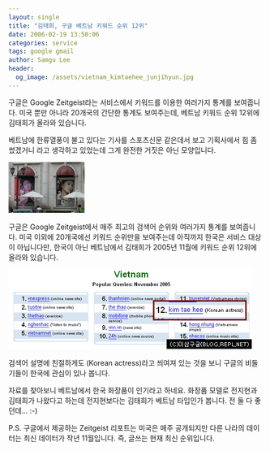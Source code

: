 ```yaml
---
layout: single
title: "김태희, 구글 베트남 키워드 순위 12위"
date: 2006-02-19 13:50:06
categories: service
tags: google gmail
author: Samgu Lee
header:
  og_image: /assets/vietnam_kimtaehee_junjihyun.jpg
---
```


구글은 Google Zeitgeist라는 서비스에서 키워드를 이용한 여러가지 통계를 보여줍니다. 미국 뿐만 아니라 20개국의 간단한 통계도 보여주는데, 베트남 키워드 순위 12위에 김태희가 올라와 있습니다.

베트남에 한류열풍이 불고 있다는 기사를 스포츠신문 같은데서 보고 기획사에서 힘 좀 썼겠거니 라고 생각하고 있었는데 그게 완전한 거짓은 아닌 모양입니다.

![김태희 베트남 화장품 광고사진](/assets/vietnam_kimtaehee_junjihyun.jpg)

구글은 Google Zeitgeist에서 매주 최고의 검색어 순위와 여러가지 통계를 보여줍니다. 미국 이외에 20개국에선 키워드 순위만을 보여주는데 아직까지 한국은 서비스 대상이 아닙니다만, 한국이 아닌 베트남에서 김태희가 2005년 11월에 키워드 순위 12위에 올라와 있습니다.

![베트남 구글 검색 순위 12위의 김태희](/assets/vietnam_12_kimtaehee.jpg)

검색어 설명에 친절하게도 (Korean actress)라고 씌여져 있는 것을 보니 구글의 비둘기들이 한국에 관심이 있나 봅니다.

자료를 찾아보니 베트남에서 한국 화장품이 인기라고 하네요. 화장품 모델로 전지현과 김태희가 나왔다고 하는데 전지현보다는 김태희가 베트남 타입인가 봅니다. 전 둘 다 좋던데... :-)

P.S. 구글에서 제공하는 Zeitgeist 리포트는 미국은 매주 공개되지만 다른 나라의 데이터는 최신 데이터가 작년 11월입니다. 즉, 글쓰는 현재 최신 순위입니다.
